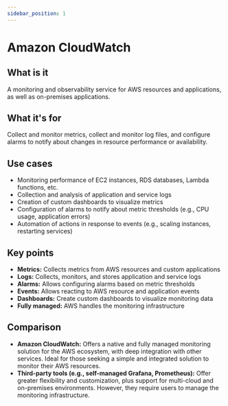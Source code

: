 ```yaml
---
sidebar_position: 1
---
```


# Amazon CloudWatch

## What is it
A monitoring and observability service for AWS resources and applications, as well as on-premises applications.

## What it's for
Collect and monitor metrics, collect and monitor log files, and configure alarms to notify about changes in resource performance or availability.

## Use cases
- Monitoring performance of EC2 instances, RDS databases, Lambda functions, etc.
- Collection and analysis of application and service logs
- Creation of custom dashboards to visualize metrics
- Configuration of alarms to notify about metric thresholds (e.g., CPU usage, application errors)
- Automation of actions in response to events (e.g., scaling instances, restarting services)

## Key points
- **Metrics:** Collects metrics from AWS resources and custom applications
- **Logs:** Collects, monitors, and stores application and service logs
- **Alarms:** Allows configuring alarms based on metric thresholds
- **Events:** Allows reacting to AWS resource and application events
- **Dashboards:** Create custom dashboards to visualize monitoring data
- **Fully managed:** AWS handles the monitoring infrastructure

## Comparison
- **Amazon CloudWatch:** Offers a native and fully managed monitoring solution for the AWS ecosystem, with deep integration with other services. Ideal for those seeking a simple and integrated solution to monitor their AWS resources.
- **Third-party tools (e.g., self-managed Grafana, Prometheus):** Offer greater flexibility and customization, plus support for multi-cloud and on-premises environments. However, they require users to manage the monitoring infrastructure. 